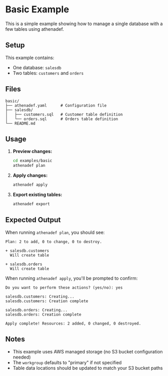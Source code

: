 # Basic Example

This is a simple example showing how to manage a single database with a few tables using athenadef.

## Setup

This example contains:
- One database: `salesdb`
- Two tables: `customers` and `orders`

## Files

```
basic/
├── athenadef.yaml      # Configuration file
├── salesdb/
│   ├── customers.sql   # Customer table definition
│   └── orders.sql      # Orders table definition
└── README.md
```

## Usage

1. **Preview changes:**
   ```bash
   cd examples/basic
   athenadef plan
   ```

2. **Apply changes:**
   ```bash
   athenadef apply
   ```

3. **Export existing tables:**
   ```bash
   athenadef export
   ```

## Expected Output

When running `athenadef plan`, you should see:

```
Plan: 2 to add, 0 to change, 0 to destroy.

+ salesdb.customers
  Will create table

+ salesdb.orders
  Will create table
```

When running `athenadef apply`, you'll be prompted to confirm:

```
Do you want to perform these actions? (yes/no): yes

salesdb.customers: Creating...
salesdb.customers: Creation complete

salesdb.orders: Creating...
salesdb.orders: Creation complete

Apply complete! Resources: 2 added, 0 changed, 0 destroyed.
```

## Notes

- This example uses AWS managed storage (no S3 bucket configuration needed)
- The `workgroup` defaults to "primary" if not specified
- Table data locations should be updated to match your S3 bucket paths
